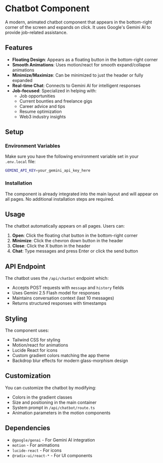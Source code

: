 # Chatbot Component

A modern, animated chatbot component that appears in the bottom-right corner of the screen and expands on click. It uses Google's Gemini AI to provide job-related assistance.

## Features

- **Floating Design**: Appears as a floating button in the bottom-right corner
- **Smooth Animations**: Uses motion/react for smooth expand/collapse animations
- **Minimize/Maximize**: Can be minimized to just the header or fully expanded
- **Real-time Chat**: Connects to Gemini AI for intelligent responses
- **Job-focused**: Specialized in helping with:
  - Job opportunities
  - Current bounties and freelance gigs
  - Career advice and tips
  - Resume optimization
  - Web3 industry insights

## Setup

### Environment Variables

Make sure you have the following environment variable set in your `.env.local` file:

```bash
GEMINI_API_KEY=your_gemini_api_key_here
```

### Installation

The component is already integrated into the main layout and will appear on all pages. No additional installation steps are required.

## Usage

The chatbot automatically appears on all pages. Users can:

1. **Open**: Click the floating chat button in the bottom-right corner
2. **Minimize**: Click the chevron down button in the header
3. **Close**: Click the X button in the header
4. **Chat**: Type messages and press Enter or click the send button

## API Endpoint

The chatbot uses the `/api/chatbot` endpoint which:

- Accepts POST requests with `message` and `history` fields
- Uses Gemini 2.5 Flash model for responses
- Maintains conversation context (last 10 messages)
- Returns structured responses with timestamps

## Styling

The component uses:
- Tailwind CSS for styling
- Motion/react for animations
- Lucide React for icons
- Custom gradient colors matching the app theme
- Backdrop blur effects for modern glass-morphism design

## Customization

You can customize the chatbot by modifying:

- Colors in the gradient classes
- Size and positioning in the main container
- System prompt in `/api/chatbot/route.ts`
- Animation parameters in the motion components

## Dependencies

- `@google/genai` - For Gemini AI integration
- `motion` - For animations
- `lucide-react` - For icons
- `@radix-ui/react-*` - For UI components 